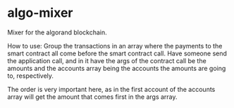 # algo-mixer
Mixer for the algorand blockchain.

How to use:
Group the transactions in an array where the payments to the smart contract all come before the smart contract call. Have someone send the application call, and in it have the args of the contract call be the amounts and the accounts array being the accounts the amounts are going to, respectively.

The order is very important here, as in the first account of the accounts array will get the amount that comes first in the args array.
